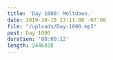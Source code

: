 ```yaml
---
title: 'Day 1000: Meltdown.'
date: 2019-10-16 17:11:00 -07:00
file: "/uploads/Day-1000.mp3"
post: Day 1000
duration: '00:00:12'
length: 2446038
---
```


